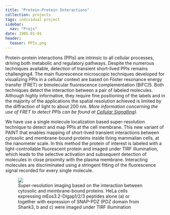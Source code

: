 ```yaml
---
title: "Protein-Protein Interactions"
collection: projects
tags: individual project
sidebar:
  nav: "Projs"
date: 1905-01-01
header:
  teaser: PPIs.png
---
```

Protein-protein interactions (PPIs) are intrinsic to all cellular processes, driving both metabolic and regulatory pathways. Despite the numerous techniques available, detection of transient short-lived PPIs remains challenging4. The main fluorescence microscopic techniques developed for visualizing PPIs in a cellular context are based on Föster resonance energy transfer (FRET) or bimolecular fluorescence complementation (BiFC)5. Both techniques detect the interaction between a pair of labeled molecules. Although highly informative, they require fine positioning of the labels and in the majority of the applications the spatial resolution achieved is limited by the diffraction of light to about 200 nm.
<i>More information concerning the use of FRET to detect PPIs can be found at <a href="{{site.github.url}}/projects/cell-signal">Cellular Signalling</a>).</i>
<p>
We have use a single molecule localization based super-resolution technique to detect and map PPIs at the cell membrane. This new variant of PAINT that enables mapping of short-lived transient interactions between cytosolic and membrane-bound proteins inside living mammalian cells, at the nanometer scale. In this method the protein of interest is labeled with a light-controllable fluorescent protein and imaged under TIRF illumination, which leads to the selective activation and subsequent detection of molecules in close proximity with the plasma membrane. Interacting molecules are discriminated using a stringent fitting of the fluorescence signal recorded for every single molecule.

<p>
<figure style="width: 80%" class="align-center">
<img src='/images/PPIs-PAINT-01.png'>
<figcaption>Super-resolution imaging based on the interaction between cytosolic and membrane-bound proteins. HeLa cells expressing mEos3.2-Dlgap1/2/3 peptides alone (a) or together with expression of SNAP-PDZ (PDZ domain from Shank3, b and c) were imaged under TIRF illumination </figcaption>
</figure>
